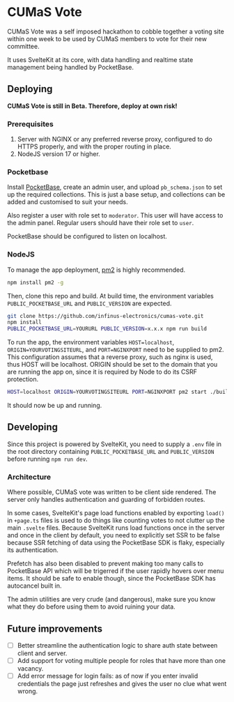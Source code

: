 # CUMaS Vote

CUMaS Vote was a self imposed hackathon to cobble together a voting site within one week to be used by CUMaS members to vote for their new committee.

It uses SvelteKit at its core, with data handling and realtime state management being handled by PocketBase.

## Deploying

**CUMaS Vote is still in Beta. Therefore, deploy at own risk!**

### Prerequisites
1. Server with NGINX or any preferred reverse proxy, configured to do HTTPS properly, and with the proper routing in place.
2. NodeJS version 17 or higher.

### Pocketbase

Install [PocketBase](https://pocketbase.io), create an admin user, and upload `pb_schema.json` to set up the required collections. This is just a base setup, and collections can be added and customised to suit your needs.

Also register a user with role set to `moderator`. This user will have access to the admin panel. Regular users should have their role set to `user`.

PocketBase should be configured to listen on localhost.

### NodeJS

To manage the app deployment, [pm2](https://pm2.keymetrics.io/) is highly recommended.

```bash
npm install pm2 -g
```

Then, clone this repo and build. At build time, the environment variables `PUBLIC_POCKETBASE_URL` and `PUBLIC_VERSION` are expected.

```bash
git clone https://github.com/infinus-electronics/cumas-vote.git
npm install
PUBLIC_POCKETBASE_URL=YOURURL PUBLIC_VERSION=x.x.x npm run build
```

To run the app, the environment variables `HOST=localhost`, `ORIGIN=YOURVOTINGSITEURL`, and `PORT=NGINXPORT` need to be supplied to pm2. This configuration assumes that a reverse proxy, such as nginx is used, thus HOST will be localhost. ORIGIN should be set to the domain that you are running the app on, since it is required by Node to do its CSRF protection.

```bash
HOST=localhost ORIGIN=YOURVOTINGSITEURL PORT=NGINXPORT pm2 start ./build/index.js app-name
```
It should now be up and running.

## Developing

Since this project is powered by SvelteKit, you need to supply a `.env` file in the root directory containing `PUBLIC_POCKETBASE_URL` and `PUBLIC_VERSION` before running `npm run dev`.

### Architecture

Where possible, CUMaS vote was written to be client side rendered. The server only handles authentication and guarding of forbidden routes.

In some cases, SvelteKit's page load functions enabled by exporting `load()` in `+page.ts` files is used to do things like counting votes to not clutter up the main `.svelte` files. Because SvelteKit runs load functions once in the server and once in the client by default, you need to explicitly set SSR to be false because SSR fetching of data using the PocketBase SDK is flaky, especially its authentication.

Prefetch has also been disabled to prevent making too many calls to PocketBase API which will be trigerred if the user rapidly hovers over menu items. It should be safe to enable though, since the PocketBase SDK has autocancel built in.

The admin utilities are very crude (and dangerous), make sure you know what they do before using them to avoid ruining your data.

## Future improvements

- [ ] Better streamline the authentication logic to share auth state between client and server.
- [ ] Add support for voting multiple people for roles that have more than one vacancy.
- [ ] Add error message for login fails: as of now if you enter invalid credentials the page just refreshes and gives the user no clue what went wrong.